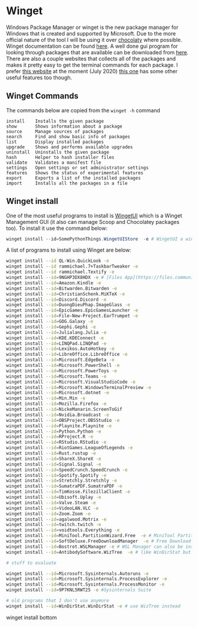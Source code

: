 # Winget

Windows Package Manager or winget is the new package manager for Windows that is created and supported by Microsoft. Due to the more official nature of the tool I will be using it over [chocolaty](Chocolatey.md) where possible. Winget documentation can be found [here](https://docs.microsoft.com/en-us/windows/package-manager/winget/). A well done gui program for looking through packages that are available can be downloaded from [here](https://github.com/handyorg/handywinget-gui). There are also a couple websites that collects all of the packages and makes it pretty easy to get the terminal commands for each package. I prefer [this website](https://winget.run/) at the moment (July 2020) [this one](https://winstall.app/) has some other useful features too though.

## Winget Commands

The commands below are copied from the `winget -h` command

```
install    Installs the given package
show       Shows information about a package
source     Manage sources of packages
search     Find and show basic info of packages
list       Display installed packages
upgrade    Shows and performs available upgrades
uninstall  Uninstalls the given package
hash       Helper to hash installer files
validate   Validates a manifest file
settings   Open settings or set administrator settings
features   Shows the status of experimental features
export     Exports a list of the installed packages
import     Installs all the packages in a file
```

## Winget install

One of the most useful programs to install is [WingetUI](https://github.com/marticliment/WingetUI) which is a Winget Management GUI (it also can manage Scoop and Chocolatey packages too). To install it use the command below:

```powershell
winget install --id=SomePythonThings.WingetUIStore  -e # WingetUI a winget GUI
```

A list of programs to install using Winget are below:

```sh
winget install --id QL-Win.QuickLook -e
winget install --id rammichael.7+TaskbarTweaker -e
winget install --id rammichael.Textify -e
winget install --id=9NGHP3DX8HDX -e # [Files App](https://files.community/)
winget install --id=Amazon.Kindle -e
winget install --id=Bitwarden.Bitwarden -e
winget install --id=ChristianSchenk.MiKTeX -e
winget install --id=Discord.Discord -e
winget install --id=DuongDieuPhap.ImageGlass -e
winget install --id=EpicGames.EpicGamesLauncher -e
winget install --id=File-New-Project.EarTrumpet -e
winget install --id=GOG.Galaxy -e
winget install --id=Gephi.Gephi -e
winget install --id=Julialang.Julia -e
winget install --id=KDE.KDEConnect -e
winget install --id=LINQPad.LINQPad -e
winget install --id=Lexikos.AutoHotkey -e
winget install --id=LibreOffice.LibreOffice -e
winget install --id=Microsoft.EdgeBeta -e
winget install --id=Microsoft.PowerShell -e
winget install --id=Microsoft.PowerToys -e
winget install --id=Microsoft.Teams -e
winget install --id=Microsoft.VisualStudioCode -e
winget install --id=Microsoft.WindowsTerminalPreview -e
winget install --id=Microsoft.dotnet -e
winget install --id=Min.Min -e
winget install --id=Mozilla.Firefox -e
winget install --id=NickeManarin.ScreenToGif
winget install --id=Nvidia.Broadcast -e
winget install --id=OBSProject.OBSStudio -e
winget install --id=Playnite.Playnite -e
winget install --id=Python.Python -e
winget install --id=RProject.R -e
winget install --id=RStudio.RStudio -e
winget install --id=RiotGames.LeagueOfLegends -e
winget install --id=Rust.rustup -e
winget install --id=ShareX.ShareX -e
winget install --id=Signal.Signal -e
winget install --id=SpeedCrunch.SpeedCrunch -e
winget install --id=Spotify.Spotify -e
winget install --id=Stretchly.Stretchly -e
winget install --id=SumatraPDF.SumatraPDF -e
winget install --id=TimKosse.FilezillaClient -e
winget install --id=Ubisoft.Uplay -e
winget install --id=Valve.Steam -e
winget install --id=VideoLAN.VLC -e
winget install --id=Zoom.Zoom -e
winget install --id=agalwood.Motrix -e
winget install --id=twitch.twitch -e
winget install --id=voidtools.Everything -e
winget install --id=MiniTool.PartitionWizard.Free  -e # MiniTool Partition for managing partitions
winget install --id=SoftDeluxe.FreeDownloadManager  -e # Free Download Manager
winget install --id=Bostrot.WSLManager -e # WSL Manager can also be installed in many other ways
winget install --id=AntibodySoftware.WizTree  -e # like WinDirStat but way faster

# stuff to evaluate

winget install --id=Microsoft.Sysinternals.Autoruns -e
winget install --id=Microsoft.Sysinternals.ProcessExplorer -e
winget install --id=Microsoft.Sysinternals.ProcessMonitor -e
winget install --id=9P7KNL5RWT25 -e #Sysinternals Suite

# old programs that I don't use anymore
winget install --id=WinDirStat.WinDirStat -e # use WizTree instead
```

winget install bottom
